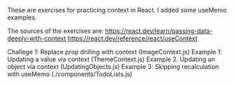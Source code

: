 These are exercises for practicing context in React. I added some useMemo examples.

The sources of the exercises are:
https://react.dev/learn/passing-data-deeply-with-context
https://react.dev/reference/react/useContext

Challege 1: Replace prop drilling with context (ImageContext.js)
Example 1: Updating a value via context (ThemeContext.js)
Example 2. Updating an object via context (UpdatingObjects.js)
Example 3: Skipping recalculation with useMemo (./components/TodoLists.js)

